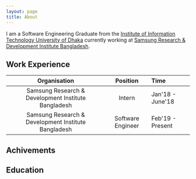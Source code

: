 ```yaml
---
layout: page
title: About
---
```


I am a Software Engineering Graduate from the [Institute of Information Technology University of Dhaka](http://www.iit.du.ac.bd/) currently working at [Samsung Research & Development Institute Bangladesh](https://research.samsung.com/srbd).

## Work Experience

| Organisation | Position | Time |
| :---: | :---: | :---|
| Samsung Research & Development Institute Bangladesh | Intern | Jan'18 - June'18 |
| Samsung Research & Development Institute Bangladesh | Software Engineer | Feb'19 - Present |

## Achivements

## Education